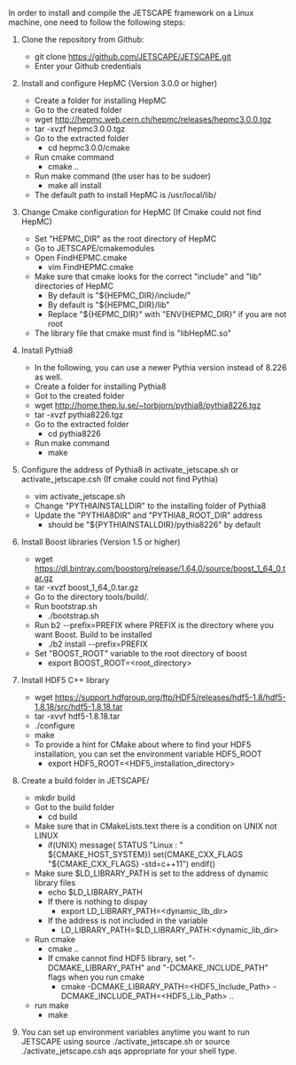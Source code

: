 In order to install and compile the JETSCAPE framework on a Linux machine, one need to follow the following steps:

1. Clone the repository from Github:
     - git clone https://github.com/JETSCAPE/JETSCAPE.git
     - Enter your Github credentials 

2. Install and configure HepMC (Version 3.0.0 or higher)
     - Create a folder for installing HepMC
     - Go to the created folder
     - wget http://hepmc.web.cern.ch/hepmc/releases/hepmc3.0.0.tgz
     - tar -xvzf hepmc3.0.0.tgz
     - Go to the extracted folder 
          - cd hepmc3.0.0/cmake
     - Run cmake command
          - cmake ..
     - Run make command (the user has to be sudoer)
          - make all install
     - The default path to install HepMC is /usr/local/lib/ 

3. Change Cmake configuration for HepMC (If Cmake could not find HepMC)
     - Set "HEPMC_DIR" as the root directory of HepMC
     - Go to JETSCAPE/cmakemodules
     - Open FindHEPMC.cmake
          - vim FindHEPMC.cmake
     - Make sure that cmake looks for the correct "include" and "lib" directories of HepMC
          - By default is "${HEPMC_DIR}/include/"
          - By default is "${HEPMC_DIR}/lib"
          - Replace "${HEPMC_DIR}" with "ENV{HEPMC_DIR}" if you are not root
     - The library file that cmake must find is "libHepMC.so"


4. Install Pythia8
     - In the following, you can use a newer Pythia version instead
       of 8.226 as well.
     - Create a folder for installing Pythia8
     - Got to the created folder
     - wget http://home.thep.lu.se/~torbjorn/pythia8/pythia8226.tgz
     - tar -xvzf pythia8226.tgz
     - Go to the extracted folder 
          - cd pythia8226
     - Run make command
          - make

5. Configure the address of Pythia8 in activate_jetscape.sh or activate_jetscape.csh
   (If cmake could not find Pythia)
     - vim activate_jetscape.sh
     - Change "PYTHIAINSTALLDIR" to the installing folder of Pythia8
     - Update the "PYTHIA8DIR" and "PYTHIA8_ROOT_DIR" address
          - should be "${PYTHIAINSTALLDIR}/pythia8226" by default

6. Install Boost libraries (Version 1.5 or higher)
     - wget https://dl.bintray.com/boostorg/release/1.64.0/source/boost_1_64_0.tar.gz 
     - tar -xvzf boost_1_64_0.tar.gz
     - Go to the directory tools/build/.
     - Run bootstrap.sh 
          - ./bootstrap.sh 
     - Run b2 --prefix=PREFIX where PREFIX is the directory where you want Boost. Build to be installed
          - ./b2 install --prefix=PREFIX
     - Set "BOOST_ROOT" variable to the root directory of boost
          - export BOOST_ROOT=<root_directory> 

7. Install HDF5 C++ library
     - wget https://support.hdfgroup.org/ftp/HDF5/releases/hdf5-1.8/hdf5-1.8.18/src/hdf5-1.8.18.tar
     - tar -xvvf hdf5-1.8.18.tar
     - ./configure
     - make
     - To provide a hint for CMake about where to find your HDF5 installation, you can set the environment variable HDF5_ROOT
          - export HDF5_ROOT=<HDF5_installation_directory>

8. Create a build folder in JETSCAPE/
     - mkdir build
     - Got to the build folder
          - cd build
     - Make sure that in CMakeLists.text there is a condition on UNIX not LINUX
          - if(UNIX) 
               message( STATUS "Linux : " ${CMAKE_HOST_SYSTEM})
               set(CMAKE_CXX_FLAGS "${CMAKE_CXX_FLAGS} -std=c++11")
            endif()
     - Make sure $LD_LIBRARY_PATH is set to the address of dynamic library files
          - echo $LD_LIBRARY_PATH
          - If there is nothing to dispay
               - export LD_LIBRARY_PATH=<dynamic_lib_dir>
          - If the address is not included in the variable
               - LD_LIBRARY_PATH=$LD_LIBRARY_PATH:<dynamic_lib_dir>
     - Run cmake
          - cmake ..
          - If cmake cannot find HDF5 library, set "-DCMAKE_LIBRARY_PATH" and "-DCMAKE_INCLUDE_PATH" flags when you run cmake
               - cmake -DCMAKE_LIBRARY_PATH=<HDF5_Include_Path> -DCMAKE_INCLUDE_PATH=<HDF5_Lib_Path> ..
     - run make
          - make

9. You can set up environment variables anytime you want to run JETSCAPE using
     source ./activate_jetscape.sh or source ./activate_jetscape.csh aqs appropriate for your shell type.
